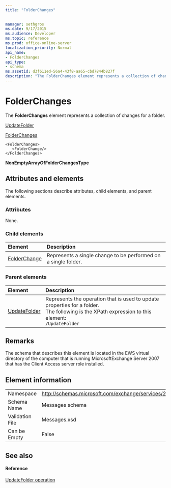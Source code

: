 ```yaml
---
title: "FolderChanges"
 
 
manager: sethgros
ms.date: 9/17/2015
ms.audience: Developer
ms.topic: reference
ms.prod: office-online-server
localization_priority: Normal
api_name:
- FolderChanges
api_type:
- schema
ms.assetid: d3f611ed-56a4-43f8-aa65-cbd7844b827f
description: "The FolderChanges element represents a collection of changes for a folder."
---
```


# FolderChanges

The **FolderChanges** element represents a collection of changes for a folder. 
  
[UpdateFolder](updatefolder.md)
  
[FolderChanges](folderchanges.md)
  
```
<FolderChanges>
   <FolderChange/>
</FolderChanges>
```

 **NonEmptyArrayOfFolderChangesType**
## Attributes and elements

The following sections describe attributes, child elements, and parent elements.
  
### Attributes

None.
  
### Child elements

|**Element**|**Description**|
|:-----|:-----|
|[FolderChange](folderchange.md) <br/> |Represents a single change to be performed on a single folder.  <br/> |
   
### Parent elements

|**Element**|**Description**|
|:-----|:-----|
|[UpdateFolder](updatefolder.md) <br/> |Represents the operation that is used to update properties for a folder.  <br/> The following is the XPath expression to this element:  <br/>  `/UpdateFolder` <br/> |
   
## Remarks

The schema that describes this element is located in the EWS virtual directory of the computer that is running MicrosoftExchange Server 2007 that has the Client Access server role installed.
  
## Element information

|||
|:-----|:-----|
|Namespace  <br/> |http://schemas.microsoft.com/exchange/services/2006/messages  <br/> |
|Schema Name  <br/> |Messages schema  <br/> |
|Validation File  <br/> |Messages.xsd  <br/> |
|Can be Empty  <br/> |False  <br/> |
   
## See also

#### Reference

[UpdateFolder operation](updatefolder-operation.md)

